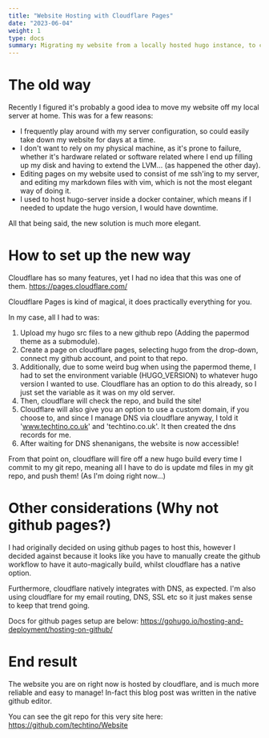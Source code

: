 ```yaml
---
title: "Website Hosting with Cloudflare Pages"
date: "2023-06-04"
weight: 1
type: docs
summary: Migrating my website from a locally hosted hugo instance, to cloudflare.
---
```


# The old way
Recently I figured it's probably a good idea to move my website off my local server at home. This was for a few reasons:
- I frequently play around with my server configuration, so could easily take down my website for days at a time.
- I don't want to rely on my physical machine, as it's prone to failure, whether it's hardware related or software related where I end up filling up my disk and having to extend the LVM... (as happened the other day).
- Editing pages on my website used to consist of me ssh'ing to my server, and editing my markdown files with vim, which is not the most elegant way of doing it.
- I used to host hugo-server inside a docker container, which means if I needed to update the hugo version, I would have downtime.

All that being said, the new solution is much more elegant.

# How to set up the new way

Cloudflare has so many features, yet I had no idea that this was one of them.
https://pages.cloudflare.com/

Cloudflare Pages is kind of magical, it does practically everything for you.

In my case, all I had to was:
1. Upload my hugo src files to a new github repo (Adding the papermod theme as a submodule).
2. Create a page on cloudflare pages, selecting hugo from the drop-down, connect my github account, and point to that repo.
3. Additionally, due to some weird bug when using the papermod theme, I had to set the environment variable (HUGO_VERSION) to whatever hugo version I wanted to use. Cloudflare has an option to do this already, so I just set the variable as it was on my old server.
4. Then, cloudflare will check the repo, and build the site!
5. Cloudflare will also give you an option to use a custom domain, if you choose to, and since I manage DNS via cloudflare anyway, I told it 'www.techtino.co.uk' and 'techtino.co.uk'. It then created the dns records for me.
6. After waiting for DNS shenanigans, the website is now accessible!

From that point on, cloudflare will fire off a new hugo build every time I commit to my git repo, meaning all I have to do is update md files in my git repo, and push them! (As I'm doing right now...)

# Other considerations (Why not github pages?)

I had originally decided on using github pages to host this, however I decided against because it looks like you have to manually create the github workflow to have it auto-magically build, whilst cloudflare has a native option.

Furthermore, cloudflare natively integrates with DNS, as expected.
I'm also using cloudflare for my email routing, DNS, SSL etc so it just makes sense to keep that trend going.

Docs for github pages setup are below:
https://gohugo.io/hosting-and-deployment/hosting-on-github/

# End result
The website you are on right now is hosted by cloudflare, and is much more reliable and easy to manage! In-fact this blog post was written in the native github editor.

You can see the git repo for this very site here: https://github.com/techtino/Website
